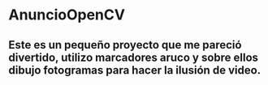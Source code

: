 # AnuncioOpenCV
## Este es un pequeño proyecto que me pareció divertido, utilizo marcadores aruco y sobre ellos dibujo fotogramas para hacer la ilusión de video.
